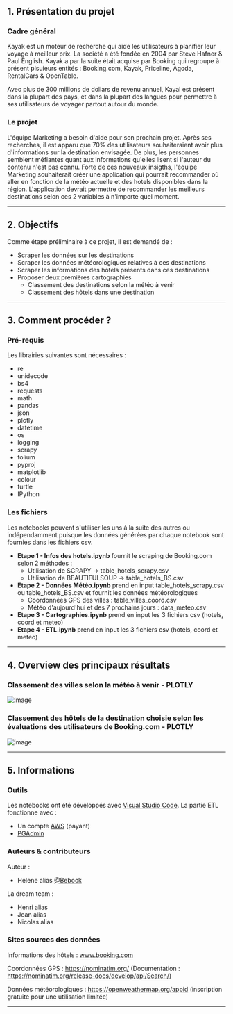 # 
## 1. Présentation du projet 

### Cadre général 

Kayak est un moteur de recherche qui aide les utilisateurs à planifier leur voyage à meilleur prix. La société a été fondée en 2004 par Steve Hafner & Paul English. Kayak a par la suite était acquise par Booking qui regroupe à présent plsuieurs entités : Booking.com, Kayak, Priceline, Agoda, RentalCars & OpenTable. 

Avec plus de 300 millions de dollars de revenu annuel, Kayal est présent dans la plupart des pays, et dans la plupart des langues pour permettre à ses utilisateurs de voyager partout autour du monde. 

### Le projet 

L'équipe Marketing a besoin d'aide pour son prochain projet. Après ses recherches, il est apparu que 70% des utilisateurs souhaiteraient avoir plus d'informations sur la destination envisagée. De plus, les personnes semblent méfiantes quant aux informations qu'elles lisent si l'auteur du contenu n'est pas connu. 
Forte de ces nouveaux insigths, l'équipe Marketing souhaiterait créer une application qui pourrait recommander où aller en fonction de la météo actuelle et des hotels disponibles dans la région. 
L'application devrait permettre de recommander les meilleurs destinations selon ces 2 variables à n'importe quel moment. 

----

## 2. Objectifs 

Comme étape préliminaire à ce projet, il est demandé de : 

  * Scraper les données sur les destinations
  * Scraper les données météorologiques relatives à ces destinations
  * Scraper les informations des hôtels présents dans ces destinations 
  * Proposer deux premières cartographies 
    * Classement des destinations selon la météo à venir
    * Classement des hôtels dans une destination 

----

## 3. Comment procéder ?

### Pré-requis

Les librairies suivantes sont nécessaires : 
  * re  
  * unidecode
  * bs4 
  * requests
  * math 
  * pandas 
  * json
  * plotly
  * datetime 
  * os 
  * logging
  * scrapy
  * folium
  * pyproj 
  * matplotlib
  * colour 
  * turtle 
  * IPython

### Les fichiers

Les notebooks peuvent s'utiliser les uns à la suite des autres ou indépendamment puisque les données générées par chaque notebook sont fournies dans les fichiers csv. 

  * **Etape 1 - Infos des hotels.ipynb** fournit le scraping de Booking.com selon 2 méthodes : 
    * Utilisation de SCRAPY -> table_hotels_scrapy.csv
    * Utilisation de BEAUTIFULSOUP -> table_hotels_BS.csv
  * **Etape 2 - Données Météo.ipynb** prend en input table_hotels_scrapy.csv ou table_hotels_BS.csv et fournit les données météorologiques
    * Coordonnées GPS des villes : table_villes_coord.csv
    * Météo d'aujourd'hui et des 7 prochains jours : data_meteo.csv
  * **Etape 3 - Cartographies.ipynb** prend en input les 3 fichiers csv (hotels, coord et meteo)
  * **Etape 4 - ETL.ipynb** prend en input les 3 fichiers csv (hotels, coord et meteo)

----

## 4. Overview des principaux résultats

### Classement des villes selon la météo à venir - PLOTLY

![image](https://user-images.githubusercontent.com/38078432/185938879-5c58982c-8cba-42a2-929d-bd354d5e131e.png)

### Classement des hôtels de la destination choisie selon les évaluations des utilisateurs de Booking.com - PLOTLY

![image](https://user-images.githubusercontent.com/38078432/185939372-e02d4dcd-254f-40d9-8ce4-9a48f8da9828.png)

----

## 5. Informations

### Outils

Les notebooks ont été développés avec [Visual Studio Code](https://code.visualstudio.com/). 
La partie ETL fonctionne avec : 
  * Un compte [AWS](https://aws.amazon.com/fr/free/?trk=36ca612a-b750-4d2d-b0c1-7d0f0863c3d2&sc_channel=ps&sc_campaign=acquisition&sc_medium=ACQ-P|PS-GO|Brand|Desktop|SU|Core-Main|Core|FR|FR|Text&ef_id=Cj0KCQjw0oyYBhDGARIsAMZEuMtC9CPjQcfap_1XnHuom22cNnmJ3V9qER5-8zeyJvnF5VtnjJOCLQUaAtoIEALw_wcB:G:s&s_kwcid=AL!4422!3!563933958237!e!!g!!aws&ef_id=Cj0KCQjw0oyYBhDGARIsAMZEuMtC9CPjQcfap_1XnHuom22cNnmJ3V9qER5-8zeyJvnF5VtnjJOCLQUaAtoIEALw_wcB:G:s&s_kwcid=AL!4422!3!563933958237!e!!g!!aws&all-free-tier.sort-by=item.additionalFields.SortRank&all-free-tier.sort-order=asc&awsf.Free%20Tier%20Types=*all&awsf.Free%20Tier%20Categories=*all) (payant) 
  * [PGAdmin](https://www.pgadmin.org/download/) 

### Auteurs & contributeurs

Auteur : 
  * Helene alias [@Bebock](https://github.com/Bebock)

La dream team :
  * Henri alias 
  * Jean alias
  * Nicolas alias 
  
### Sites sources des données

Informations des hôtels : www.booking.com

Coordonnées GPS : https://nominatim.org/ (Documentation : https://nominatim.org/release-docs/develop/api/Search/)

Données météorologiques : https://openweathermap.org/appid (inscription gratuite pour une utilisation limitée)


----
